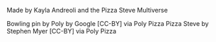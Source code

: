 Made by Kayla Andreoli and the Pizza Steve Multiverse

Bowling pin by Poly by Google [CC-BY] via Poly Pizza
Pizza Steve by Stephen Myer [CC-BY] via Poly Pizza

